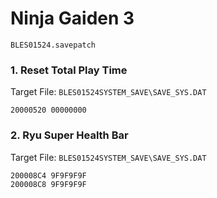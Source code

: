 #  Ninja Gaiden 3 

`BLES01524.savepatch`

### 1. Reset Total Play Time

Target File: `BLES01524SYSTEM_SAVE\SAVE_SYS.DAT`

```
20000520 00000000
```

### 2. Ryu Super Health Bar

Target File: `BLES01524SYSTEM_SAVE\SAVE_SYS.DAT`

```
200008C4 9F9F9F9F
200008C8 9F9F9F9F
```

